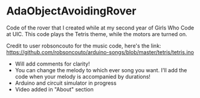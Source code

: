 # AdaObjectAvoidingRover
Code of the rover that I created while at my second year of Girls Who Code at UIC. This code plays the Tetris theme, while the motors are turned on. 

Credit to user robsoncouto for the music code, here's the link: https://github.com/robsoncouto/arduino-songs/blob/master/tetris/tetris.ino

- Will add comments for clarity!
- You can change the melody to which ever song you want. I'll add the code when your melody is accompanied by durations!
- Arduino and circuit simulator in progress
- Video added in "About" section
